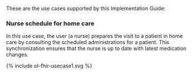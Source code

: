 These are the use cases supported by this Implementation Guide:

### Nurse schedule for home care 

In this use case, the user (a nurse) prepares the visit to a patient in home care by consulting the scheduled administrations for a patient. This synchronization ensures that the nurse is up to date with latest medication changes.

{% include oI-fhir-usecase1.svg %}

